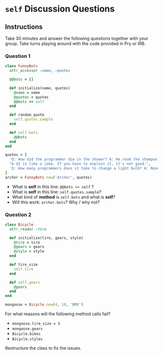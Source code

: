 # `self` Discussion Questions

## Instructions

Take 30 minutes and answer the following questions together with your group.
Take turns playing around with the code provided in Pry or IRB.

### Question 1

```rb
class FunnyBots
  attr_accessor :name, :quotes

  @@bots = []

  def initialize(name, quotes)
    @name = name
    @quotes = quotes
    @@bots << self
  end

  def random_quote
    self.quotes.sample
  end

  def self.bots
    @@bots
  end
end

quotes = [
  'Q: How did the programmer die in the shower? A: He read the shampoo bottle instructions: Lather. Rinse. Repeat. ',
  "A UI is like a joke. If you have to explain it, it's not good.",
  'Q: How many programmers does it take to change a light bulb? A: None – It’s a hardware problem',
]
archer = FunnyBots.new('Archer', quotes)
```

- What is **self** in this line: `@@bots << self` ?
- What is **self** in this line: `self.quotes.sample`?
- What kind of **method** is `self.bots` and what is **self**?
- Will this work: `archer.bots`? Why / why not?

### Question 2

```rb
class Bicycle
  attr_reader :tire

  def initialize(tire, gears, style)
    @tire = tire
    @gears = gears
    @style = style
  end

  def tire_size
    self.tire
  end

  def self.gears
    @gears
  end
end

mongoose = Bicycle.new(4, 10, 'BMX')
```

For what reasons will the following method calls fail?

- `mongoose.tire_size = 5`
- `mongoose.gears`
- `Bicycle.bikes`
- `Bicycle.styles`

Restructure the class to fix the issues.
